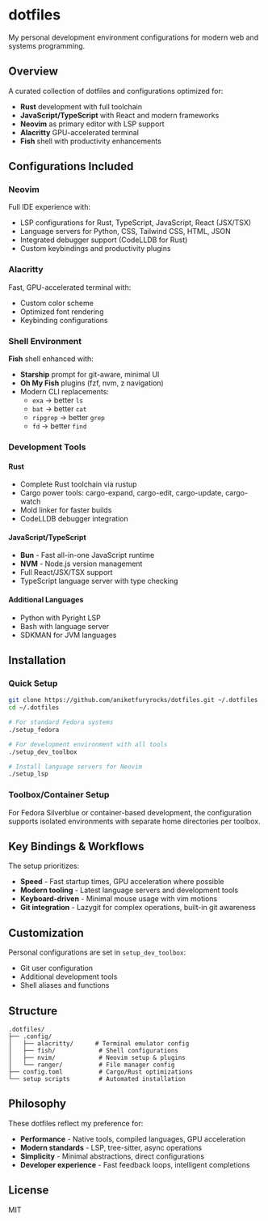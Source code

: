 # dotfiles

My personal development environment configurations for modern web and systems programming.

## Overview

A curated collection of dotfiles and configurations optimized for:
- **Rust** development with full toolchain
- **JavaScript/TypeScript** with React and modern frameworks
- **Neovim** as primary editor with LSP support
- **Alacritty** GPU-accelerated terminal
- **Fish** shell with productivity enhancements

## Configurations Included

### Neovim
Full IDE experience with:
- LSP configurations for Rust, TypeScript, JavaScript, React (JSX/TSX)
- Language servers for Python, CSS, Tailwind CSS, HTML, JSON
- Integrated debugger support (CodeLLDB for Rust)
- Custom keybindings and productivity plugins

### Alacritty
Fast, GPU-accelerated terminal with:
- Custom color scheme
- Optimized font rendering
- Keybinding configurations

### Shell Environment
**Fish** shell enhanced with:
- **Starship** prompt for git-aware, minimal UI
- **Oh My Fish** plugins (fzf, nvm, z navigation)
- Modern CLI replacements:
  - `exa` → better `ls`
  - `bat` → better `cat`
  - `ripgrep` → better `grep`
  - `fd` → better `find`

### Development Tools

#### Rust
- Complete Rust toolchain via rustup
- Cargo power tools: cargo-expand, cargo-edit, cargo-update, cargo-watch
- Mold linker for faster builds
- CodeLLDB debugger integration

#### JavaScript/TypeScript
- **Bun** - Fast all-in-one JavaScript runtime
- **NVM** - Node.js version management
- Full React/JSX/TSX support
- TypeScript language server with type checking

#### Additional Languages
- Python with Pyright LSP
- Bash with language server
- SDKMAN for JVM languages

## Installation

### Quick Setup

```bash
git clone https://github.com/aniketfuryrocks/dotfiles.git ~/.dotfiles
cd ~/.dotfiles

# For standard Fedora systems
./setup_fedora

# For development environment with all tools
./setup_dev_toolbox

# Install language servers for Neovim
./setup_lsp
```

### Toolbox/Container Setup

For Fedora Silverblue or container-based development, the configuration supports isolated environments with separate home directories per toolbox.

## Key Bindings & Workflows

The setup prioritizes:
- **Speed** - Fast startup times, GPU acceleration where possible
- **Modern tooling** - Latest language servers and development tools
- **Keyboard-driven** - Minimal mouse usage with vim motions
- **Git integration** - Lazygit for complex operations, built-in git awareness

## Customization

Personal configurations are set in `setup_dev_toolbox`:
- Git user configuration
- Additional development tools
- Shell aliases and functions

## Structure

```
.dotfiles/
├── .config/
│   ├── alacritty/      # Terminal emulator config
│   ├── fish/            # Shell configurations
│   ├── nvim/            # Neovim setup & plugins
│   └── ranger/          # File manager config
├── config.toml          # Cargo/Rust optimizations
└── setup scripts        # Automated installation
```

## Philosophy

These dotfiles reflect my preference for:
- **Performance** - Native tools, compiled languages, GPU acceleration
- **Modern standards** - LSP, tree-sitter, async operations
- **Simplicity** - Minimal abstractions, direct configurations
- **Developer experience** - Fast feedback loops, intelligent completions

## License

MIT